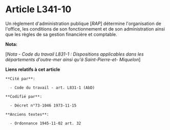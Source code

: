 # Article L341-10

Un règlement d'administration publique [*RAP*] détermine l'organisation de l'office, les conditions de son fonctionnement et
de son administration ainsi que les règles de sa gestion financière et comptable.

**Nota:**

[*Nota - Code du travail L831-1 : Dispositions applicables dans les départements d'outre-mer ainsi qu'à Saint-Pierre-et-
Miquelon*]

**Liens relatifs à cet article**

	**Cité par**:

	  - Code du travail - art. L831-1 (AbD)

	**Codifié par**:

	  - Décret n°73-1046 1973-11-15

	**Anciens textes**:

	  - Ordonnance 1945-11-02 art. 32
